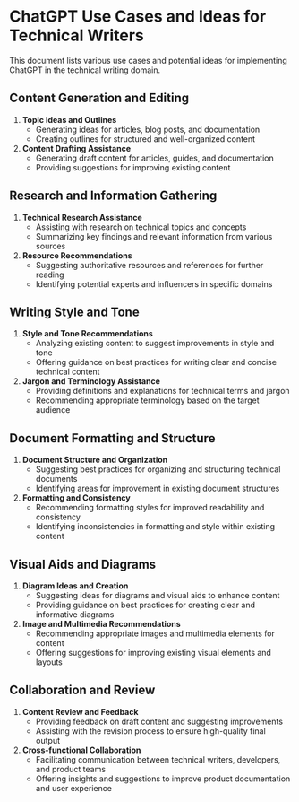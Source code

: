 # ChatGPT Use Cases and Ideas for Technical Writers

This document lists various use cases and potential ideas for implementing ChatGPT in the technical writing domain.

## Content Generation and Editing

1. **Topic Ideas and Outlines**
   - Generating ideas for articles, blog posts, and documentation
   - Creating outlines for structured and well-organized content
2. **Content Drafting Assistance**
   - Generating draft content for articles, guides, and documentation
   - Providing suggestions for improving existing content

## Research and Information Gathering

1. **Technical Research Assistance**
   - Assisting with research on technical topics and concepts
   - Summarizing key findings and relevant information from various sources
2. **Resource Recommendations**
   - Suggesting authoritative resources and references for further reading
   - Identifying potential experts and influencers in specific domains

## Writing Style and Tone

1. **Style and Tone Recommendations**
   - Analyzing existing content to suggest improvements in style and tone
   - Offering guidance on best practices for writing clear and concise technical content
2. **Jargon and Terminology Assistance**
   - Providing definitions and explanations for technical terms and jargon
   - Recommending appropriate terminology based on the target audience

## Document Formatting and Structure

1. **Document Structure and Organization**
   - Suggesting best practices for organizing and structuring technical documents
   - Identifying areas for improvement in existing document structures
2. **Formatting and Consistency**
   - Recommending formatting styles for improved readability and consistency
   - Identifying inconsistencies in formatting and style within existing content

## Visual Aids and Diagrams

1. **Diagram Ideas and Creation**
   - Suggesting ideas for diagrams and visual aids to enhance content
   - Providing guidance on best practices for creating clear and informative diagrams
2. **Image and Multimedia Recommendations**
   - Recommending appropriate images and multimedia elements for content
   - Offering suggestions for improving existing visual elements and layouts

## Collaboration and Review

1. **Content Review and Feedback**
   - Providing feedback on draft content and suggesting improvements
   - Assisting with the revision process to ensure high-quality final output
2. **Cross-functional Collaboration**
   - Facilitating communication between technical writers, developers, and product teams
   - Offering insights and suggestions to improve product documentation and user experience
